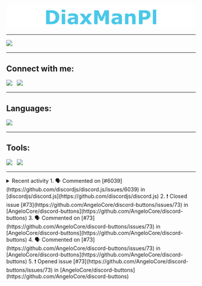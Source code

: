 ![](static/baner.png)

---
![](https://github-readme-stats.vercel.app/api?username=DiaxManPl&title_color=4ac8e8&bg_color=2d2a2e&text_color=fff&hide_border=true)

---


## Connect with me:
[![](https://img.shields.io/badge/Discord-7289DA?style=for-the-badge&logo=discord&logoColor=white)][websiteDc]
&nbsp;
[![](https://img.shields.io/badge/Gmail-D14836?style=for-the-badge&logo=gmail&logoColor=white)][websiteEmail]

---

## Languages:
![](https://github-readme-stats.vercel.app/api/top-langs/?username=DiaxManPl&title_color=4ac8e8&bg_color=2d2a2e&text_color=fff&hide_border=true)

---

## Tools:
[![](https://img.shields.io/badge/Visual_Studio_Code-0078D4?style=for-the-badge&logo=visual%20studio%20code&logoColor=white)](https://code.visualstudio.com/)
&nbsp;
[![](https://img.shields.io/badge/Windows_Terminal-4D4D4D?style=for-the-badge&logo=windows%20terminal&logoColor=white)](https://www.microsoft.com/en-us/p/windows-terminal/9n0dx20hk701)

---

<details>
<summary> Recent activity
<!--START_SECTION:activity-->
1. 🗣 Commented on [#6039](https://github.com/discordjs/discord.js/issues/6039) in [discordjs/discord.js](https://github.com/discordjs/discord.js)
2. ❗️ Closed issue [#73](https://github.com/AngeloCore/discord-buttons/issues/73) in [AngeloCore/discord-buttons](https://github.com/AngeloCore/discord-buttons)
3. 🗣 Commented on [#73](https://github.com/AngeloCore/discord-buttons/issues/73) in [AngeloCore/discord-buttons](https://github.com/AngeloCore/discord-buttons)
4. 🗣 Commented on [#73](https://github.com/AngeloCore/discord-buttons/issues/73) in [AngeloCore/discord-buttons](https://github.com/AngeloCore/discord-buttons)
5. ❗️ Opened issue [#73](https://github.com/AngeloCore/discord-buttons/issues/73) in [AngeloCore/discord-buttons](https://github.com/AngeloCore/discord-buttons)
<!--END_SECTION:activity-->

</details>


[websiteDc]: https://diaxmanpl.tk/dc
[websiteEmail]: https://diaxmanpl.tk/email





